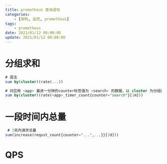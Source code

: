 ```yaml
---
title: prometheus 查询语句
categories: 
	- [架构, 监控, prometheus]
tags:
	- prometheus
date: 2021/01/12 00:00:00
update: 2021/01/12 00:00:00
---
```


# 分组求和

```sql
# 语法
sum by(cluster)(rate(...))

# 对应用 <app> 最进一分钟的counter标签值为 <search> 的数据，以 cluster 为分组进行求和
sum by(cluster)(rate(<app>_timer_count{counter="search"}[1m]))
```

# 一段时间内总量

```sql
 # 3天内请求总量
sum(increase(requst_count{counter="...",...}}[3d]))
```

# QPS

